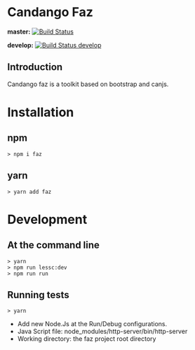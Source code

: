 # Candango Faz

**master:** [![Build Status](https://travis-ci.org/candango/faz.svg?branch=master)](https://travis-ci.org/candango/faz)

**develop:** [![Build Status develop](https://travis-ci.org/candango/faz.svg?branch=develop)](https://travis-ci.org/candango/faz)

## Introduction

Candango faz is a toolkit based on bootstrap and canjs.

# Installation

## npm

```
> npm i faz
```

## yarn

```
> yarn add faz
```

# Development

## At the command line

```
> yarn
> npm run lessc:dev
> npm run run
```

## Running tests

```
> yarn
```

 - Add new Node.Js at the Run/Debug configurations.
 - Java Script file: node_modules/http-server/bin/http-server
 - Working directory: the faz project root directory

